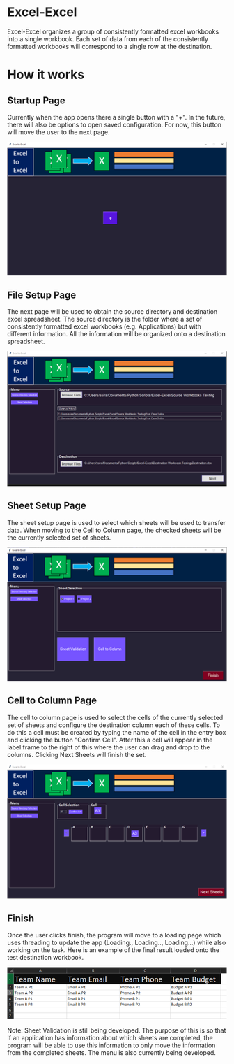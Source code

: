 # Excel-Excel
Excel-Excel organizes a group of consistently formatted excel workbooks into a single workbook. Each set of data from each of the consistently formatted workbooks will correspond to a single row at the destination.

# How it works 
 
## Startup Page

Currently when the app opens there a single button with a "+". In the future, there will also be options to open saved configuration. For now, this button will move the user to the next page.

![StartPage](https://github.com/yzjnxsantiago/Excel-Excel/blob/main/Images/StartPage.png)

## File Setup Page

The next page will be used to obtain the source directory and destination excel spreadsheet. The source directory is the folder where a set of consistently formatted excel workbooks (e.g. Applications) but with different information. All the information will be organized onto a destination spreadsheet.

![FileSetup](https://github.com/yzjnxsantiago/Excel-Excel/blob/main/Images/FileSetup.png)

## Sheet Setup Page

The sheet setup page is used to select which sheets will be used to transfer data. When moving to the Cell to Column page, the checked sheets will be the currently selected set of sheets.

![SheetSetup](https://github.com/yzjnxsantiago/Excel-Excel/blob/main/Images/SheetSelection.png)

## Cell to Column Page

The cell to column page is used to select the  cells of the currently selected set of sheets and configure the destination column each of these cells. To do this a cell must be created by typing the name of the cell in the entry box and clicking the button "Confirm Cell". After this a cell will appear in the label frame to the right of this where the user can drag and drop to the columns. Clicking Next Sheets will finish the set.

![CellSelect](https://github.com/yzjnxsantiago/Excel-Excel/blob/main/Images/CellSelection.png)

## Finish

Once the user clicks finish, the program will move to a loading page which uses threading to update the app (Loading., Loading.., Loading...) while also working on the task. Here is an example of the final result loaded onto the test destination workbook.

![FinalResult](https://github.com/yzjnxsantiago/Excel-Excel/blob/main/Images/FinalResult.png)

Note: Sheet Validation is still being developed. The purpose of this is so that if an application has information about which sheets are completed, the program will be able to use this information to only move the information from the completed sheets. The menu is also currently being developed.
